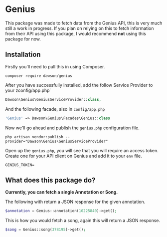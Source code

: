 # Genius

This package was made to fetch data from the Genius API, this is very much still a work in progress. If you plan on relying on this to fetch information from their API using this package, I would recommend **not** using this package for now.

## Installation

Firstly you'll need to pull this in using Composer.

```
composer require dawson/genius
```

After you have successfully installed, add the follow Service Provider to your zconfig/app.php`

```php
Dawson\Genius\GeniusServiceProvider::class,
```

And the following facade, also in `config/app.php`

```php
'Genius' => Dawson\Genius\Facades\Genius::class
```

Now we'll go ahead and publish the `genius.php` configuration file.

```
php artisan vendor:publish --provider="Dawson\Genius\GeniusServiceProvider"
```

Open up the `genius.php`, you will see that you will require an access token. Create one for your API client on Genius and add it to your `env` file.

```
GENIUS_TOKEN=
```

## What does this package do?

**Currently, you can fetch a single Annotation or Song.**

The following with return a JSON response for the given annotation.

```php
$annotation = Genius::annotation(10225840)->get();
```

This is how you would fetch a song, again this will return a JSON response.

```php
$song = Genius::song(378195)->get();
```

